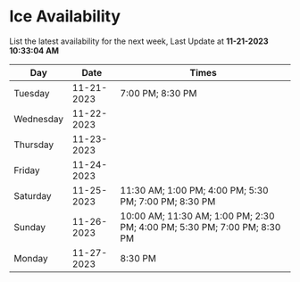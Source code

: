 # Ice Availability

List the latest availability for the next week, Last Update at **11-21-2023 10:33:04 AM**

| Day         | Date        | Times       |
| ----------- | ----------- | ----------- |
|Tuesday|11-21-2023|7:00 PM; 8:30 PM|
|Wednesday|11-22-2023||
|Thursday|11-23-2023||
|Friday|11-24-2023||
|Saturday|11-25-2023|11:30 AM; 1:00 PM; 4:00 PM; 5:30 PM; 7:00 PM; 8:30 PM|
|Sunday|11-26-2023|10:00 AM; 11:30 AM; 1:00 PM; 2:30 PM; 4:00 PM; 5:30 PM; 7:00 PM; 8:30 PM|
|Monday|11-27-2023|8:30 PM|
